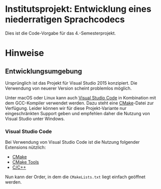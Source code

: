 # Institutsprojekt: Entwicklung eines niederratigen Sprachcodecs
Dies ist die Code-Vorgabe für das 4.-Semesterprojekt.

# Hinweise

## Entwicklungsumgebung
Ursprünglich ist das Projekt für Visual Studio 2015 konzipiert. Die Verwendung von neuerer Version scheint problemlos möglich.

Unter macOS oder Linux kann auch [Visual Studio Code](https://code.visualstudio.com) in Kombination mit dem GCC-Kompiler verwendet werden. Dazu steht eine [CMake](https://cmake.org)-Datei zur Verfügung. Leider können wir für diese Projekt-Variante nur eingeschränkten Support geben und empfehlen daher die Nutzung von Visual Studio unter Windows.

### Visual Studio Code
Bei Verwendung von Visual Studio Code ist die Nutzung folgender Extensions nützlich:
* [CMake](https://marketplace.visualstudio.com/items?itemName=twxs.cmake)
* [CMake Tools](https://marketplace.visualstudio.com/items?itemName=ms-vscode.cmake-tools)
* [C/C++](https://marketplace.visualstudio.com/items?itemName=ms-vscode.cpptools)

Nun kann der Order, in dem die ```CMakeLists.txt``` liegt einfach geöffnet werden.



